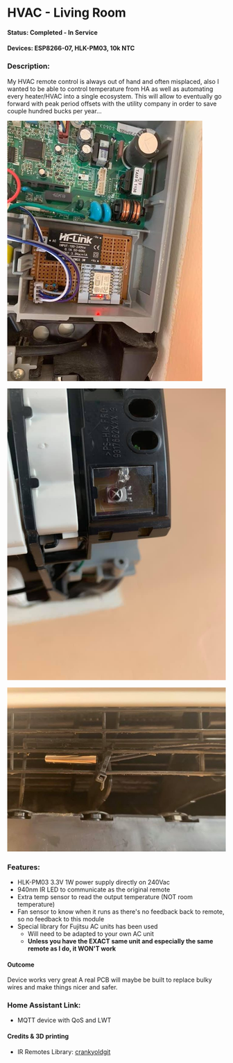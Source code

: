 # HVAC - Living Room #

#### Status: Completed - In Service ####

#### Devices: ESP8266-07, HLK-PM03, 10k NTC ####

### Description: ###
My HVAC remote control is always out of hand and often misplaced, also I wanted to be able to control temperature from HA as well as automating every heater/HVAC into a single ecosystem. This will allow to eventually go forward with peak period offsets with the utility company in order to save couple hundred bucks per year...

![alt text](images/AddedControl.jpg "Control Board")

![alt text](images/IRdiode.jpg "IR LED setup")

![alt text](images/TempSencor.jpg "Temperature Sensor")

### Features: ###
- HLK-PM03 3.3V 1W power supply directly on 240Vac
- 940nm IR LED to communicate as the original remote
- Extra temp sensor to read the output temperature (NOT room temperature)
- Fan sensor to know when it runs as there's no feedback back to remote, so no feedback to this module
- Special library for Fujitsu AC units has been used
    - Will need to be adapted to your own AC unit
    - **Unless you have the EXACT same unit and especially the same remote as I do, it WON'T work**

#### Outcome ####
Device works very great
A real PCB will maybe be built to replace bulky wires and make things nicer and safer.

### Home Assistant Link: ###
- MQTT device with QoS and LWT

#### Credits & 3D printing
- IR Remotes Library: [crankyoldgit](https://github.com/crankyoldgit/IRremoteESP8266)
